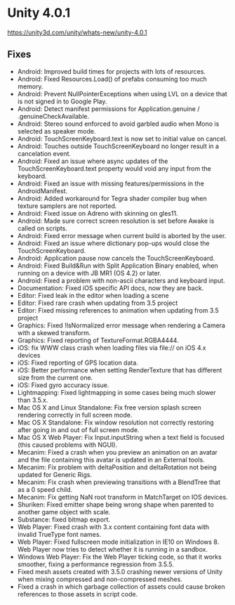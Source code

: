 # Unity 4.0.1

https://unity3d.com/unity/whats-new/unity-4.0.1

## Fixes



*   Android: Improved build times for projects with lots of resources.
*   Android: Fixed Resources.Load() of prefabs consuming too much memory.
*   Android: Prevent NullPointerExceptions when using LVL on a device that is not signed in to Google Play.
*   Android: Detect manifest permissions for Application.genuine / .genuineCheckAvailable.
*   Android: Stereo sound enforced to avoid garbled audio when Mono is selected as speaker mode.
*   Android: TouchScreenKeyboard.text is now set to initial value on cancel.
*   Android: Touches outside TouchScreenKeyboard no longer result in a cancelation event.
*   Android: Fixed an issue where async updates of the TouchScreenKeyboard.text property would void any input from the keyboard.
*   Android: Fixed an issue with missing features/permissions in the AndroidManifest.
*   Android: Added workaround for Tegra shader compiler bug when texture samplers are not reported.
*   Android: Fixed issue on Adreno with skinning on gles11.
*   Android: Made sure correct screen resolution is set before Awake is called on scripts.
*   Android: Fixed error message when current build is aborted by the user.
*   Android: Fixed an issue where dictionary pop-ups would close the TouchScreenKeyboard.
*   Android: Application pause now cancels the TouchScreenKeyboard.
*   Android: Fixed Build&Run with Split Application Binary enabled, when running on a device with JB MR1 (OS 4.2) or later.
*   Android: Fixed a problem with non-ascii characters and keyboard input.
*   Documentation: Fixed iOS specific API docs, now they are back.
*   Editor: Fixed leak in the editor when loading a scene
*   Editor: Fixed rare crash when updating from 3.5 project
*   Editor: Fixed missing references to animation when updating from 3.5 project
*   Graphics: Fixed !IsNormalized error message when rendering a Camera with a skewed transform.
*   Graphics: Fixed reporting of TextureFormat.RGBA4444.
*   iOS: fix WWW class crash when loading files via file:// on iOS 4.x devices
*   iOS: Fixed reporting of GPS location data.
*   iOS: Better performance when setting RenderTexture that has different size from the current one.
*   iOS: Fixed gyro accuracy issue.
*   Lightmapping: Fixed lightmapping in some cases being much slower than 3.5.x.
*   Mac OS X and Linux Standalone: Fix free version splash screen rendering correctly in full screen mode.
*   Mac OS X Standalone: Fix window resolution not correctly restoring after going in and out of full screen mode.
*   Mac OS X Web Player: Fix Input.inputString when a text field is focused (this caused problems with NGUI).
*   Mecanim: Fixed a crash when you preview an animation on an avatar and the file containing this avatar is updated in an External tools.
*   Mecanim: Fix problem with deltaPosition and deltaRotation not being updated for Generic Rigs.
*   Mecanim: Fix crash when previewing transitions with a BlendTree that as a 0 speed child.
*   Mecanim: Fix getting NaN root transform in MatchTarget on IOS devices.
*   Shuriken: Fixed emitter shape being wrong shape when parented to another game object with scale.
*   Substance: fixed bitmap export.
*   Web Player: Fixed crash with 3.x content containing font data with invalid TrueType font names.
*   Web Player: Fixed fullscreen mode initialization in IE10 on Windows 8. Web Player now tries to detect whether it is running in a sandbox.
*   Windows Web Player: Fix the Web Player ticking code, so that it works smoother, fixing a performance regression from 3.5.5.
*   Fixed mesh assets created with 3.5.0 crashing newer versions of Unity when mixing compressed and non-compressed meshes.
*   Fixed a crash in which garbage collection of assets could cause broken references to those assets in script code.